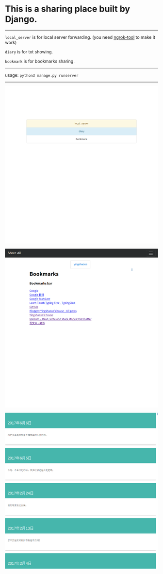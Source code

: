 # This is a sharing place built by Django.

___

`local_server` is for local server forwarding. (you need [ngrok-tool](https://github.com/yingshaoxo/ngrok-tool) to make it work)

`diary` is for txt showing.

`bookmark` is for bookmarks sharing.

___

usage: `python3 manage.py runserver`

___

![1](screenshot/1.png)

![3](screenshot/3.png)

![2](screenshot/2.png)
